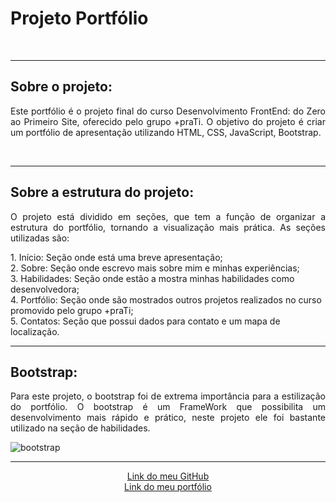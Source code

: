 # **Projeto Portfólio**
<br> 
<hr>

## Sobre o projeto:
<p align= "justify">Este portfólio é o projeto final do curso Desenvolvimento FrontEnd: do Zero ao Primeiro Site, oferecido pelo grupo +praTi. O objetivo do projeto é criar um portfólio de apresentação utilizando HTML, CSS, JavaScript, Bootstrap.</p>
<br>
<hr>

## Sobre a estrutura do projeto:
<p align= "justify"> O projeto está dividido em seções, que tem a função de organizar a estrutura do portfólio, tornando a visualização mais prática. As seções utilizadas são: </p>
1. Início: Seção onde está uma breve apresentação;
<br>
2. Sobre: Seção onde escrevo mais sobre mim e minhas experiências;
<br>
3. Habilidades: Seção onde estão a mostra minhas habilidades como desenvolvedora;
<br>
4. Portfólio: Seção onde são mostrados outros projetos realizados no curso promovido pelo grupo +praTi;
<br>
5. Contatos: Seção que possui dados para contato e um mapa de localização.
<br>
<hr>

## Bootstrap:

<p align= "justify">Para este projeto, o bootstrap foi de extrema importância para a estilização do portfólio. O bootstrap é um FrameWork que possibilita um desenvolvimento mais rápido e prático, neste projeto ele foi bastante utilizado na seção de habilidades. </p>

![bootstrap](https://user-images.githubusercontent.com/115596050/221423153-78df06b6-7b0e-43b2-b3bc-c6ad552bd772.png)
<br>
<hr>

<p align="center">
<a align= "center" href="https://github.com/yasmimsebastiany" target="_blank">Link do meu GitHub</a>
  <br>
<a align= "center" href="https://yasmimsebastiany.github.io/portfolioYasmim/" target="_blank">Link do meu portfólio</a>
</p>

